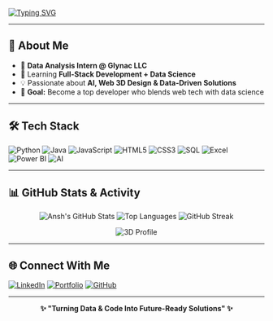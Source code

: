 <!-- Typing SVG -->
[![Typing SVG](https://readme-typing-svg.demolab.com?font=Fira+Code&pause=1000&color=2FF700&center=true&vCenter=true&width=600&lines=Hi%2C+I'm+Ansh!;Data+Analyst+%26+Web+Developer;AI+%26+Data+Science+Enthusiast;Building+Data-Driven+Solutions)](https://git.io/typing-svg)

---

## 🚀 About Me  
- 🔭 **Data Analysis Intern @ Glynac LLC**  
- 🌱 Learning **Full-Stack Development + Data Science**  
- 💡 Passionate about **AI, Web 3D Design & Data-Driven Solutions**  
- 🎯 **Goal:** Become a top developer who blends web tech with data science  

---

## 🛠 Tech Stack
![Python](https://img.shields.io/badge/Python-3776AB?style=for-the-badge&logo=python&logoColor=white)
![Java](https://img.shields.io/badge/Java-ED8B00?style=for-the-badge&logo=openjdk&logoColor=white)
![JavaScript](https://img.shields.io/badge/JavaScript-F7DF1E?style=for-the-badge&logo=javascript&logoColor=black)
![HTML5](https://img.shields.io/badge/HTML5-E34F26?style=for-the-badge&logo=html5&logoColor=white)
![CSS3](https://img.shields.io/badge/CSS3-1572B6?style=for-the-badge&logo=css3&logoColor=white)
![SQL](https://img.shields.io/badge/SQL-025E8C?style=for-the-badge&logo=postgresql&logoColor=white)
![Excel](https://img.shields.io/badge/Excel-217346?style=for-the-badge&logo=microsoft-excel&logoColor=white)
![Power BI](https://img.shields.io/badge/PowerBI-F2C811?style=for-the-badge&logo=powerbi&logoColor=black)
![AI](https://img.shields.io/badge/Artificial%20Intelligence-FF6F00?style=for-the-badge&logo=openai&logoColor=white)

---

## 📊 GitHub Stats & Activity

<div align="center">

![Ansh's GitHub Stats](https://github-readme-stats.vercel.app/api?username=Ansh701&show_icons=true&theme=radical&hide_border=true&bg_color=0D1117)
![Top Languages](https://github-readme-stats.vercel.app/api/top-langs/?username=Ansh701&layout=compact&theme=radical&hide_border=true&bg_color=0D1117)
![GitHub Streak](https://github-readme-streak-stats.herokuapp.com/?user=Ansh701&theme=radical&hide_border=true&background=0D1117)

![3D Profile](https://github.com/Ashutosh00710/github-readme-activity-graph/raw/output/github-contribution-grid-snake.svg)

</div>

---

## 🌐 Connect With Me
[![LinkedIn](https://img.shields.io/badge/LinkedIn-0077B5?style=for-the-badge&logo=linkedin&logoColor=white)]([https://www.linkedin.com/in/YOUR-LINKEDIN](https://www.linkedin.com/in/ansh0/))
[![Portfolio](https://img.shields.io/badge/Portfolio-000000?style=for-the-badge&logo=react&logoColor=white)](https://YOUR-PORTFOLIO-LINK)
[![GitHub](https://img.shields.io/badge/GitHub-100000?style=for-the-badge&logo=github&logoColor=white)](https://github.com/Ansh701)

---

<div align="center">
  
**✨ "Turning Data & Code Into Future-Ready Solutions" ✨**  

</div>
